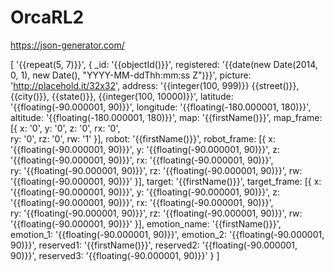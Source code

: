 # OrcaRL2

https://json-generator.com/

[
  '{{repeat(5, 7)}}',
  {
    _id: '{{objectId()}}',
    registered: '{{date(new Date(2014, 0, 1), new Date(), "YYYY-MM-ddThh:mm:ss Z")}}',
    picture: 'http://placehold.it/32x32',
    address: '{{integer(100, 999)}} {{street()}}, {{city()}}, {{state()}}, {{integer(100, 10000)}}',
    latitude: '{{floating(-90.000001, 90)}}',
    longitude: '{{floating(-180.000001, 180)}}',
    altitude: '{{floating(-180.000001, 180)}}',
    map: '{{firstName()}}',
    map_frame: 
    [{ 
      x: '0', 
      y: '0', 
      z: '0',
      rx: '0',       
      ry: '0',
      rz: '0',
      rw: '1'
    }],
    robot: '{{firstName()}}',
    robot_frame: 
    [{ 
      x: '{{floating(-90.000001, 90)}}', 
      y: '{{floating(-90.000001, 90)}}', 
      z: '{{floating(-90.000001, 90)}}',
      rx: '{{floating(-90.000001, 90)}}',       
      ry: '{{floating(-90.000001, 90)}}',
      rz: '{{floating(-90.000001, 90)}}',
      rw: '{{floating(-90.000001, 90)}}'
    }],
    target: '{{firstName()}}',
    target_frame: 
    [{ 
      x: '{{floating(-90.000001, 90)}}', 
      y: '{{floating(-90.000001, 90)}}', 
      z: '{{floating(-90.000001, 90)}}',
      rx: '{{floating(-90.000001, 90)}}',       
      ry: '{{floating(-90.000001, 90)}}',
      rz: '{{floating(-90.000001, 90)}}',
      rw: '{{floating(-90.000001, 90)}}'
    }],
    emotion_name: '{{firstName()}}',
    emotion_1: '{{floating(-90.000001, 90)}}',
    emotion_2: '{{floating(-90.000001, 90)}}',
    reserved1: '{{firstName()}}',
    reserved2: '{{floating(-90.000001, 90)}}',
    reserved3: '{{floating(-90.000001, 90)}}'
  }
]